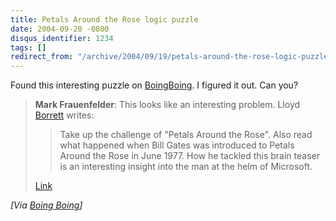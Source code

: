 ```yaml
---
title: Petals Around the Rose logic puzzle
date: 2004-09-20 -0800
disqus_identifier: 1234
tags: []
redirect_from: "/archive/2004/09/19/petals-around-the-rose-logic-puzzle.aspx/"
---
```


Found this interesting puzzle on
[BoingBoing](http://www.boingboing.net/). I figured it out. Can you?

> **Mark Frauenfelder**: This looks like an interesting problem. Lloyd
> [Borrett](http://www.borrett.id.au) writes:
>
> > Take up the challenge of "Petals Around the Rose". Also read what
> > happened when Bill Gates was introduced to Petals Around the Rose in
> > June 1977. How he tackled this brain teaser is an interesting
> > insight into the man at the helm of Microsoft.
>
> [Link](http://www.borrett.id.au/computing/petals-j.htm)

*[Via [Boing
Boing](http://www.boingboing.net/2004/09/20/petals_around_the_ro.html)]*

